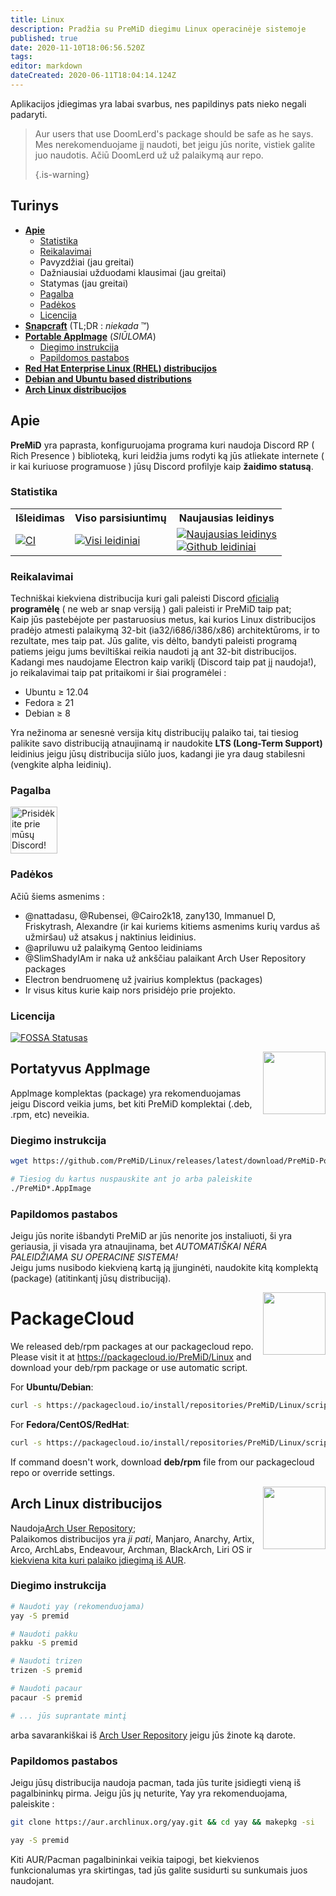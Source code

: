 ```yaml
---
title: Linux
description: Pradžia su PreMiD diegimu Linux operacinėje sistemoje
published: true
date: 2020-11-10T18:06:56.520Z
tags:
editor: markdown
dateCreated: 2020-06-11T18:04:14.124Z
---
```


Aplikacijos įdiegimas yra labai svarbus, nes papildinys pats nieko negali padaryti.

> Aur users that use DoomLerd's package should be safe as he says. Mes nerekomenduojame jį naudoti, bet jeigu jūs norite, vistiek galite juo naudotis. Ačiū DoomLerd už už palaikymą aur repo. 
> 
> {.is-warning}

## Turinys

- **[Apie](#about)**
  - [Statistika](#stats)
  - [Reikalavimai](#requirements)
  - Pavyzdžiai (jau greitai)
  - Dažniausiai užduodami klausimai (jau greitai)
  - Statymas (jau greitai)
  - [Pagalba](#support)
  - [Padėkos](#credits)
  - [Licencija](#license)
- **[Snapcraft](#snapcraft)** (TL;DR : _niekada_ ™️)
- **[Portable AppImage](#appimage)** (_SIŪLOMA_)
  - [Diegimo instrukcija](#appimageinstall)
  - [Papildomos pastabos](#appimagenotes)
- [**Red Hat Enterprise Linux (RHEL) distribucijos**](#packagecloud)
- [**Debian and Ubuntu based distributions**](#packagecloud)
- [**Arch Linux distribucijos**](#arch)

<a name="about"></a>

## Apie

**PreMiD** yra paprasta, konfiguruojama programa kuri naudoja Discord RP ( Rich Presence ) biblioteką, kuri leidžia jums rodyti ką jūs atliekate internete ( ir kai kuriuose programuose ) jūsų Discord profilyje kaip **žaidimo statusą**.

<a name="stats"></a>

### Statistika

<table>
  <tr>
    <th>Išleidimas</th>
    <th>Viso parsisiuntimų</th>
    <th>Naujausias leidinys</th>
  </tr>
  <tr>
    <td><a href="https://github.com/PreMiD/Linux/actions"><img src="https://github.com/PreMiD/Linux/workflows/CI/badge.svg?branch=master&event=push" alt="CI"></a></td>
    <td><a href="https://github.com/PreMiD/Linux/releases"><img src="https://img.shields.io/github/downloads/PreMiD/Linux/total.svg?maxAge=86400" alt="Visi leidiniai"></a></td>
    <td><a href="https://github.com/PreMiD/Linux/releases/latest"><img src="https://img.shields.io/github/v/release/PreMiD/Linux.svg?maxAge=86400" alt="Naujausias leidinys"><br><img src="https://img.shields.io/github/downloads/PreMiD/Linux/latest/total.svg?maxAge=86400" alt="Github leidiniai"></a></td>
  </tr>
</table>

<a name="requirements"></a>

### Reikalavimai

Techniškai kiekviena distribucija kuri gali paleisti Discord [oficialią](https://discordapp.com/download) **programėlę** ( ne web ar snap versiją ) gali paleisti ir PreMiD taip pat;</br>Kaip jūs pastebėjote per pastaruosius metus, kai kurios Linux distribucijos pradėjo atmesti palaikymą 32-bit (ia32/i686/i386/x86) architektūroms, ir to rezultate, mes taip pat. Jūs galite, vis dėlto, bandyti paleisti programą patiems jeigu jums beviltiškai reikia naudoti ją ant 32-bit distribucijos.</br> Kadangi mes naudojame Electron kaip variklį (Discord taip pat jį naudoja!), jo reikalavimai taip pat pritaikomi ir šiai programėlei :

- Ubuntu ≥ 12.04
- Fedora ≥ 21
- Debian ≥ 8

Yra nežinoma ar senesnė versija kitų distribucijų palaiko tai, tai tiesiog palikite savo distribuciją atnaujinamą ir naudokite **LTS (Long-Term Support)** leidinius jeigu jūsų distribucija siūlo juos, kadangi jie yra daug stabilesni (vengkite alpha leidinių).

<a name="support"></a>

### Pagalba

<div>
  <a target="_blank" href="https://discord.premid.app/" title="Prisidėkite prie mūsų Discord!">
    <img height="75px" draggable="false" src="https://discordapp.com/api/guilds/493130730549805057/widget.png?style=banner2" alt="Prisidėkite prie mūsų Discord!">
  </a>
</div>

<a name="credits"></a>

### Padėkos

Ačiū šiems asmenims :

- @nattadasu, @Rubensei, @Cairo2k18, zany130, Immanuel D, Friskytrash, Alexandre (ir kai kuriems kitiems asmenims kurių vardus aš užmiršau) už atsakus į naktinius leidinius.
- @apriluwu už palaikymą Gentoo leidiniams
- @SlimShadyIAm ir naka už ankščiau palaikant Arch User Repository packages
- Electron bendruomenę už įvairius komplektus (packages)
- Ir visus kitus kurie kaip nors prisidėjo prie projekto.

<a name="license"></a>

### Licencija

[![FOSSA Statusas](https://app.fossa.io/api/projects/git%2Bgithub.com%2FPreMiD%2FLinux.svg?type=large)](https://app.fossa.io/projects/git%2Bgithub.com%2FPreMiD%2FLinux?ref=badge_large)

<img src="https://i.imgur.com/ACAxtmA.png" width="100" height="100" align="right"></img>
<a name="snapcraft"></a>

## Portatyvus Applmage

Applmage komplektas (package) yra rekomenduojamas jeigu Discord veikia jums, bet kiti PreMiD komplektai (.deb, .rpm, etc) neveikia.

<a name="appimageinstall"></a>

### Diegimo instrukcija

```bash
wget https://github.com/PreMiD/Linux/releases/latest/download/PreMiD-Portable.AppImage && chmod a+x PreMiD*.AppImage
```

```bash
# Tiesiog du kartus nuspauskite ant jo arba paleiskite
./PreMiD*.AppImage
```

<a name="appimagenotes"></a>

### Papildomos pastabos

Jeigu jūs norite išbandyti PreMiD ar jūs nenorite jos instaliuoti, ši yra geriausia, ji visada yra atnaujinama, bet _AUTOMATIŠKAI NĖRA PALEIDŽIAMA SU OPERACINE SISTEMA!_</br>Jeigu jums nusibodo kiekvieną kartą ją įjunginėti, naudokite kitą komplektą (package) (atitinkantį jūsų distribuciją).

<img src="https://raw.githubusercontent.com/PreMiD/Linux/master/.github/packagecloud.png" width="100" height="100" align="right"></img>
<a name="packagecloud"></a>

# PackageCloud

We released deb/rpm packages at our packagecloud repo. Please visit it at https://packagecloud.io/PreMiD/Linux and download your deb/rpm package or use automatic script.

For **Ubuntu/Debian**:

```bash
curl -s https://packagecloud.io/install/repositories/PreMiD/Linux/script.deb.sh | sudo bash
```

For **Fedora/CentOS/RedHat**:

```bash
curl -s https://packagecloud.io/install/repositories/PreMiD/Linux/script.rpm.sh | sudo bash
```

If command doesn't work, download **deb/rpm** file from our packagecloud repo or override settings.

<a name="arch"></a>
<img src="https://raw.githubusercontent.com/PreMiD/Linux/86ae2fbd49499785281f388a5305b06e0d3ecfea/.github/iusearchbtw.svg" width="100" height="100" align="right"></img>

## Arch Linux distribucijos

Naudoja[Arch User Repository](https://aur.archlinux.org/packages/premid);</br> Palaikomos distribucijos yra _ji pati_, Manjaro, Anarchy, Artix, Arco, ArchLabs, Endeavour, Archman, BlackArch, Liri OS ir [kiekviena kita kuri palaiko įdiegimą iš AUR](https://wiki.archlinux.org/index.php/Arch-based_distributions#Active).

<a name="archinstall"></a>

### Diegimo instrukcija

```bash
# Naudoti yay (rekomenduojama)
yay -S premid
```

```bash
# Naudoti pakku
pakku -S premid
```

```bash
# Naudoti trizen
trizen -S premid
```

```bash
# Naudoti pacaur
pacaur -S premid
```

```bash
# ... jūs suprantate mintį
```

arba savarankiškai iš [Arch User Repository](https://aur.archlinux.org/packages/premid) jeigu jūs žinote ką darote.

<a name="archnotes"></a>

### Papildomos pastabos

Jeigu jūsų distribucija naudoja pacman, tada jūs turite įsidiegti vieną iš pagalbininkų pirma. Jeigu jūs jų neturite, Yay yra rekomenduojama, paleiskite :

```bash
git clone https://aur.archlinux.org/yay.git && cd yay && makepkg -si
```

```bash
yay -S premid
```

Kiti AUR/Pacman pagalbininkai veikia taipogi, bet kiekvienos funkcionalumas yra skirtingas, tad jūs galite susidurti su sunkumais juos naudojant.